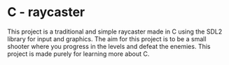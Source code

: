 # C - raycaster
This project is a traditional and simple raycaster made in C using the SDL2 library for input and graphics. 
The aim for this project is to be a small shooter where you progress in the levels and defeat the enemies.
This project is made purely for learning more about C.

